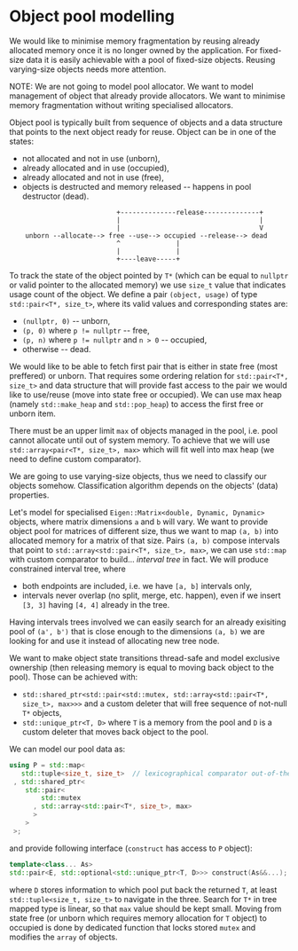 
# Object pool modelling

We would like to minimise memory fragmentation by reusing already allocated memory once it is no longer owned by the application. For fixed-size data it is easily achievable with a pool of fixed-size objects. Reusing varying-size objects needs more attention.

NOTE: We are not going to model pool allocator. We want to model management of object that already provide allocators. We want to minimise memory fragmentation without writing specialised allocators.

Object pool is typically built from sequence of objects and a data structure that points to the next object ready for reuse. Object can be in one of the states:
* not allocated and not in use (unborn),
* already allocated and in use (occupied),
* already allocated and not in use (free),
* objects is destructed and memory released -- happens in pool destructor (dead).

```
                           +--------------release--------------+
                           |                                   |
                           |                                   V
    unborn --allocate--> free --use--> occupied --release--> dead
                           ^              |
                           |              |
                           +----leave-----+
```

To track the state of the object pointed by `T*` (which can be equal to `nullptr` or valid pointer to the allocated memory) we use `size_t` value that indicates usage count of the object. We define a pair `(object, usage)` of type `std::pair<T*, size_t>`, where its valid values and corresponding states are:
* `(nullptr, 0)` -- unborn,
* `(p, 0)` where `p != nullptr` -- free,
* `(p, n)` where `p != nullptr` and `n > 0` -- occupied,
* otherwise -- dead.

We would like to be able to fetch first pair that is either in state free (most preffered) or unborn. That requires some ordering relation for `std::pair<T*, size_t>` and data structure that will provide fast access to the pair we would like to use/reuse (move into state free or occupied). We can use max heap (namely `std::make_heap` and `std::pop_heap`) to access the first free or unborn item.

There must be an upper limit `max` of objects managed in the pool, i.e. pool cannot allocate until out of system memory. To achieve that we will use `std::array<pair<T*, size_t>, max>` which will fit well into max heap (we need to define custom comparator).

We are going to use varying-size objects, thus we need to classify our objects somehow. Classification algorithm depends on the objects' (data) properties.

Let's model for specialised `Eigen::Matrix<double, Dynamic, Dynamic>` objects, where matrix dimensions `a` and `b` will vary. We want to provide object pool for matrices of different size, thus we want to map `(a, b)` into allocated memory for a matrix of that size. Pairs `(a, b)` compose intervals that point to `std::array<std::pair<T*, size_t>, max>`, we can use `std::map` with custom comparator to build... *interval tree* in fact. We will produce constrained interval tree, where 
* both endpoints are included, i.e. we have `[a, b]` intervals only,
* intervals never overlap (no split, merge, etc. happen), even if we insert `[3, 3]` having `[4, 4]` already in the tree.

Having intervals trees involved we can easily search for an already exisiting pool of `(a', b')` that is close enough to the dimensions `(a, b)` we are looking for and use it instead of allocating new tree node.

We want to make object state transitions thread-safe and model exclusive ownership (then releasing memory is equal to moving back object to the pool). Those can be achieved with:
* `std::shared_ptr<std::pair<std::mutex, std::array<std::pair<T*, size_t>, max>>>` and a custom deleter that will free sequence of not-null `T*` objects,
* `std::unique_ptr<T, D>` where `T` is a memory from the pool and `D` is a custom deleter that moves back object to the pool.

We can model our pool data as:

```c++
using P = std::map<
   std::tuple<size_t, size_t>  // lexicographical comparator out-of-the-box
 , std::shared_ptr<
    std::pair<
        std::mutex
      , std::array<std::pair<T*, size_t>, max>
      >
    >
 >;
```

and provide following interface (`construct` has access to `P` object):

```c++
template<class... As>
std::pair<E, std::optional<std::unique_ptr<T, D>>> construct(As&&...);
```

where `D` stores information to which pool put back the returned `T`, at least `std::tuple<size_t, size_t>` to navigate in the three. Search for `T*` in tree mapped type is linear, so that `max` value should be kept small. Moving from state free (or unborn which requires memory allocation for `T` object) to occupied is done by dedicated function that locks stored `mutex` and modifies the `array` of objects.

